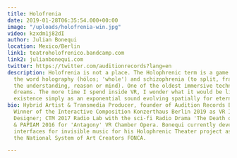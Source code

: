 ```yaml
---
title: Holofrenia
date: 2019-01-28T06:35:54.000+00:00
image: "/uploads/holofrenia-win.jpg"
video: kzxdm1j82dI
author: Julian Bonequi
location: Mexico/Berlin
link1: teatroholofrenico.bandcamp.com
link2: julianbonequi.com
twitter: https://twitter.com/auditionrecords?lang=en
description: Holofrenia is not a place. The Holophrenic term is a game derived from
  the word holography (hólos; 'whole') and schizophrenia (to split, fragment, or break
  the understanding, reason or mind). One of the oldest immersive technologies is
  dreams. The more time I spend inside VR, I wonder what it would be like to inhabit
  existence simply as an exponential sound evolving spatially for eternity...
bio: Hybrid Artist & Transmedia Producer, founder of Audition Records Berlin-Mexico.
  Winner of the Interactive Composition Konzerthaus Berlin 2019 as VR Interactive
  Designer; CTM 2017 Radio Lab with the sci-fi Radio Drama 'The Death of The Anthropocene'
  & PAPIAM 2016 for 'Antagony' VR Chamber Opera. Bonequi currently develops interactive
  interfaces for invisible music for his Holophrenic Theater project as Member of
  the National System of Art Creators FONCA.

---
```

